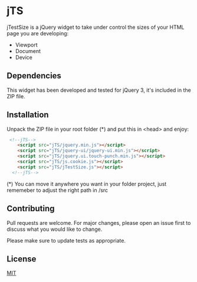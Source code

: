 # jTS

jTestSize is a jQuery widget to take under control the sizes of your HTML page you are developing:

* Viewport
* Document
* Device


## Dependencies

This widget has been developed and tested for jQuery 3, it's included in the ZIP file.


## Installation

Unpack the ZIP file in your root folder (\*) and put this in \<head> and enjoy:

```html
 <!--jTS-->
    <script src="jTS/jquery.min.js"></script>
    <script src="jTS/jquery-ui/jquery-ui.min.js"></script>
    <script src="jTS/jquery.ui.touch-punch.min.js"></script>
    <script src="jTS/js.cookie.js"></script>
    <script src="jTS/jTestSize.js"></script>
  <!--jTS-->
```

(\*) You can move it anywhere you want in your folder project, just rememeber to adjust the right path in /src


## Contributing
Pull requests are welcome. For major changes, please open an issue first to discuss what you would like to change.

Please make sure to update tests as appropriate.

## License
[MIT](https://choosealicense.com/licenses/mit/)
